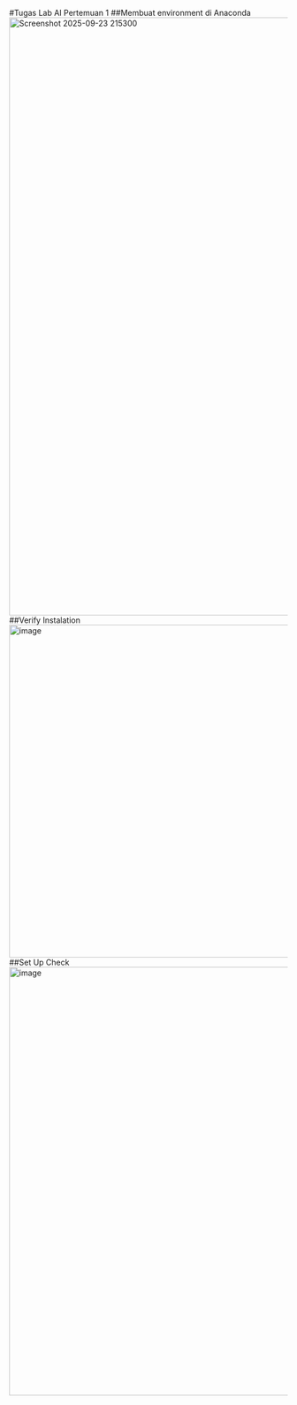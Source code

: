 #Tugas Lab AI Pertemuan 1 
##Membuat environment di Anaconda
<img width="1920" height="1080" alt="Screenshot 2025-09-23 215300" src="https://github.com/user-attachments/assets/4f81a885-1e14-4e5c-a00c-e3d66fbc15ba" />
##Verify Instalation
<img width="1393" height="601" alt="image" src="https://github.com/user-attachments/assets/858eb6ee-bc27-4030-9d99-8b63b77903c9" />
##Set Up Check 
<img width="1340" height="774" alt="image" src="https://github.com/user-attachments/assets/84971a11-89df-4215-ab5f-7dbd71b2418c" />
